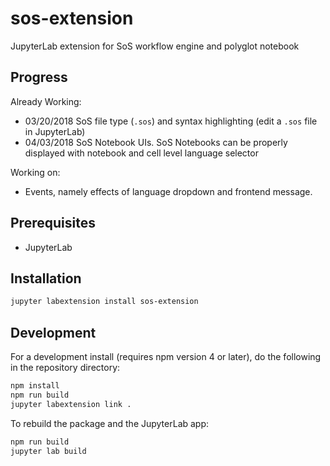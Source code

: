 # sos-extension

JupyterLab extension for SoS workflow engine and polyglot notebook

## Progress

Already Working:
* 03/20/2018 SoS file type (`.sos`) and syntax highlighting (edit a `.sos` file in JupyterLab)
* 04/03/2018 SoS Notebook UIs. SoS Notebooks can be properly displayed with notebook and cell level language selector

Working on:
* Events, namely effects of language dropdown and frontend message.

## Prerequisites

* JupyterLab

## Installation

```bash
jupyter labextension install sos-extension
```

## Development

For a development install (requires npm version 4 or later), do the following in the repository directory:

```bash
npm install
npm run build
jupyter labextension link .
```

To rebuild the package and the JupyterLab app:

```bash
npm run build
jupyter lab build
```

